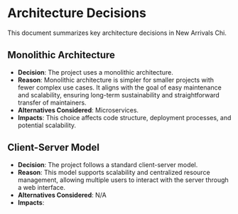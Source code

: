 # Architecture Decisions

This document summarizes key architecture decisions in New Arrivals Chi.

## Monolithic Architecture
- **Decision**: The project uses a monolithic architecture.
- **Reason**: Monolithic architecture is simpler for smaller projects with fewer complex use cases. It aligns with the goal of easy maintenance and scalability, ensuring long-term sustainability and straightforward transfer of maintainers.
- **Alternatives Considered**: Microservices.
- **Impacts**: This choice affects code structure, deployment processes, and potential scalability.

## Client-Server Model
- **Decision**: The project follows a standard client-server model.
- **Reason**: This model supports scalability and centralized resource management, allowing multiple users to interact with the server through a web interface.
- **Alternatives Considered**: N/A
- **Impacts**: 